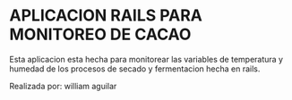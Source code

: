 # APLICACION RAILS PARA MONITOREO DE CACAO

Esta aplicacion esta hecha para monitorear las variables de temperatura y humedad de los procesos de
secado y fermentacion hecha en rails.

Realizada por: william aguilar